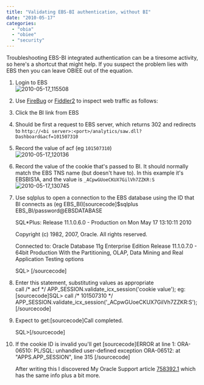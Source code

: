 ```yaml
---
title: "Validating EBS-BI authentication, without BI"
date: "2010-05-17"
categories: 
  - "obia"
  - "obiee"
  - "security"
---
```


Troubleshooting EBS-BI integrated authentication can be a tiresome activity, so here's a shortcut that might help. If you suspect the problem lies with EBS then you can leave OBIEE out of the equation.

1. Login to EBS  
    ![](/images/rnm1978/2010-05-17_1155081.png "2010-05-17_115508")
2. Use [FireBug](https://addons.mozilla.org/en-US/firefox/addon/1843/) or [Fiddler2](http://www.fiddler2.com/fiddler2/) to inspect web traffic as follows:

1. Click the BI link from EBS
2. Should be first a request to EBS server, which returns 302 and redirects to `http://<bi server>:<port>/analytics/saw.dll?Dashboard&acf=101507310`
3. Record the value of acf (eg `101507310`)  
    ![](/images/rnm1978/2010-05-17_1201361.png "2010-05-17_120136")
4. Record the value of the cookie that's passed to BI. It should normally match the EBS TNS name (but doesn't have to). In this example it's EBSBIS1A, and the value is `_ACpwGUoeCKUX7GilVh7ZZKR:S`  
    ![](/images/rnm1978/2010-05-17_1307451.png "2010-05-17_130745")

4. Use sqlplus to open a connection to the EBS database using the ID that BI connects as (eg EBS\_BI)\[sourcecode\]$sqlplus EBS\_BI/password@EBSDATABASE
    
    SQL\*Plus: Release 11.1.0.6.0 - Production on Mon May 17 13:10:11 2010
    
    Copyright (c) 1982, 2007, Oracle. All rights reserved.
    
    Connected to: Oracle Database 11g Enterprise Edition Release 11.1.0.7.0 - 64bit Production With the Partitioning, OLAP, Data Mining and Real Application Testing options
    
    SQL> \[/sourcecode\]
5. Enter this statement, substituting values as appropriate  
    call /\* acf \*/ APP\_SESSION.validate\_icx\_session('cookie value'); eg: \[sourcecode\]SQL> call /\* 101507310 \*/ APP\_SESSION.validate\_icx\_session('\_ACpwGUoeCKUX7GilVh7ZZKR:S');\[/sourcecode\]
6. Expect to get:\[sourcecode\]Call completed.
    
    SQL>\[/sourcecode\]
7. If the cookie ID is invalid you'll get \[sourcecode\]ERROR at line 1: ORA-06510: PL/SQL: unhandled user-defined exception ORA-06512: at "APPS.APP\_SESSION", line 315 \[/sourcecode\]
    
    After writing this I discovered My Oracle Support article [758392.1](https://supporthtml.oracle.com/ep/faces/secure/km/DocumentDisplay.jspx?id=758392.1&h=Y) which has the same info plus a bit more.
